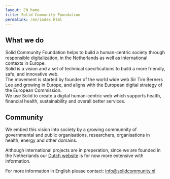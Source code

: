```yaml
---
layout: EN_home
title: Solid Community Foundation
permalink: /en/index.html
---
```


## What we do
Solid Community Foundation helps to build a human-centric society through responsible digitalization, in the Netherlands as well as international contexts in Europe. <br>
Solid is a vision and a set of technical specifications to build a more friendly, safe, and innovative web. <br>
The movement is started by founder of the world wide web Sir Tim Berners Lee and growing in Europe, and aligns with the European digital strategy of the European Commission.<br>
We use Solid to create a digital human-centric web which supports health, financial health, sustainability and overall better services.
<br>

## Community
We embed this vision into society by a growing communnity of governmental and public organisations, researchers, organisations in health, energy and other domains.

Although international projects are in preperation, since we are founded in the Netherlands our [Dutch website](https://www.solidcommunity.nl) is for now more extensive with information. <br>

For more information in English please contact: [info@solidcommunity.nl](info@solidcommunity.nl)


